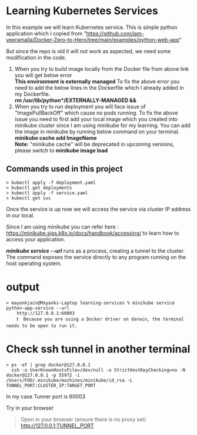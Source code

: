 # Learning Kubernetes Services 

In this example we will learn Kubernetes service. This is simple python application which I copied from 
"https://github.com/iam-veeramalla/Docker-Zero-to-Hero/tree/main/examples/python-web-app"

But since the repo is old it will not work as aspected, we need some modification in the code.

1. When you try to build image locally from the Docker file from above link you will get below error \
    __This environment is externally managed__
    To fix the above error you need to add the below lines in the Dockerfile which I already added in my Dockerfile. \
    __rm /usr/lib/python*/EXTERNALLY-MANAGED &&__
2. When you try to run deployment you will face issue of "ImagePullBackOff" which cause no pods running.
    To fix the above issue you need to first add your local image which you created into minikube cluster since I am using minikube for my learning. You can add the image in minikube by running below command on your terminal. \
    __minikube cache add ImageName__ \
    __Note:__ "minikube cache" will be deprecated in upcoming versions, please switch to __minikube image load__

## Commands used in this project 
    > kubectl apply -f deployment.yaml
    > kubectl get deployments
    > kubectl apply -f service.yaml
    > kubectl get svc

Once the service is up now we will access the service via cluster IP address in our local.

Since I am using minikube you can refer here : https://minikube.sigs.k8s.io/docs/handbook/accessing/ to learn how to access your application.

***minikube service <service-name> --url*** runs as a process, creating a tunnel to the cluster. The command exposes the service directly to any program running on the host operating system.

# output
    > mayankjain@Mayanks-Laptop learning-services % minikube service python-app-service --url  
        http://127.0.0.1:60003
        ❗  Because you are using a Docker driver on darwin, the terminal needs to be open to run it.

# Check ssh tunnel in another terminal
    > ps -ef | grep docker@127.0.0.1
      ssh -o UserKnownHostsFile=/dev/null -o StrictHostKeyChecking=no -N docker@127.0.0.1 -p 55972 -i /Users/FOO/.minikube/machines/minikube/id_rsa -L TUNNEL_PORT:CLUSTER_IP:TARGET_PORT

  
In my case Tunner port is 60003

Try in your browser
> Open in your browser (ensure there is no proxy set)
    http://127.0.0.1:TUNNEL_PORT
